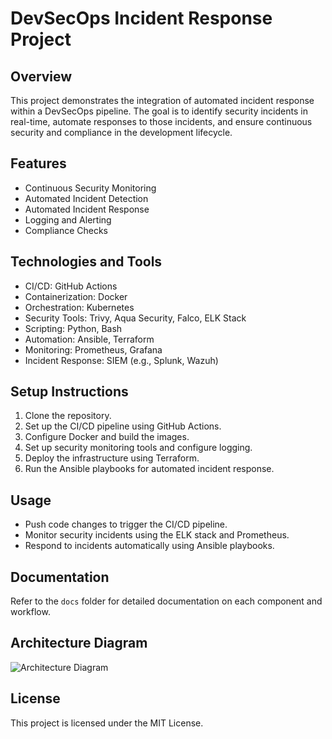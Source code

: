 # DevSecOps Incident Response Project

## Overview
This project demonstrates the integration of automated incident response within a DevSecOps pipeline. The goal is to identify security incidents in real-time, automate responses to those incidents, and ensure continuous security and compliance in the development lifecycle.

## Features
- Continuous Security Monitoring
- Automated Incident Detection
- Automated Incident Response
- Logging and Alerting
- Compliance Checks

## Technologies and Tools
- CI/CD: GitHub Actions
- Containerization: Docker
- Orchestration: Kubernetes
- Security Tools: Trivy, Aqua Security, Falco, ELK Stack
- Scripting: Python, Bash
- Automation: Ansible, Terraform
- Monitoring: Prometheus, Grafana
- Incident Response: SIEM (e.g., Splunk, Wazuh)

## Setup Instructions
1. Clone the repository.
2. Set up the CI/CD pipeline using GitHub Actions.
3. Configure Docker and build the images.
4. Set up security monitoring tools and configure logging.
5. Deploy the infrastructure using Terraform.
6. Run the Ansible playbooks for automated incident response.

## Usage
- Push code changes to trigger the CI/CD pipeline.
- Monitor security incidents using the ELK stack and Prometheus.
- Respond to incidents automatically using Ansible playbooks.

## Documentation
Refer to the `docs` folder for detailed documentation on each component and workflow.

## Architecture Diagram
![Architecture Diagram](path/to/architecture_diagram.png)

## License
This project is licensed under the MIT License.
